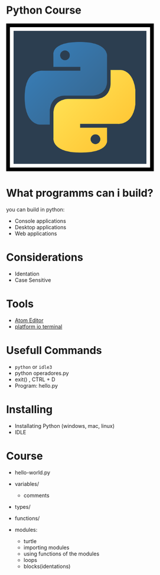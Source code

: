 # Python Course
![](docs/python_fazt.png)

# What programms can i build?
you can build in python:
- Console applications
- Desktop applications
- Web applications

# Considerations
- Identation
- Case Sensitive

# Tools
- [Atom Editor](https://atom.io/)
- [platform io terminal](https://atom.io/packages/platformio-ide-terminal)

# Usefull Commands
- `python` or `idle3`  
- python operadores.py
- exit() , CTRL + D
- Program: hello.py

# Installing
- Installating Python (windows, mac, linux)
- IDLE

# Course
- hello-world.py
- variables/
	- comments
- types/
- functions/

- modules:
	- turtle
	- importing modules
	- using functions of the modules
	- loops
	- blocks(identations)
